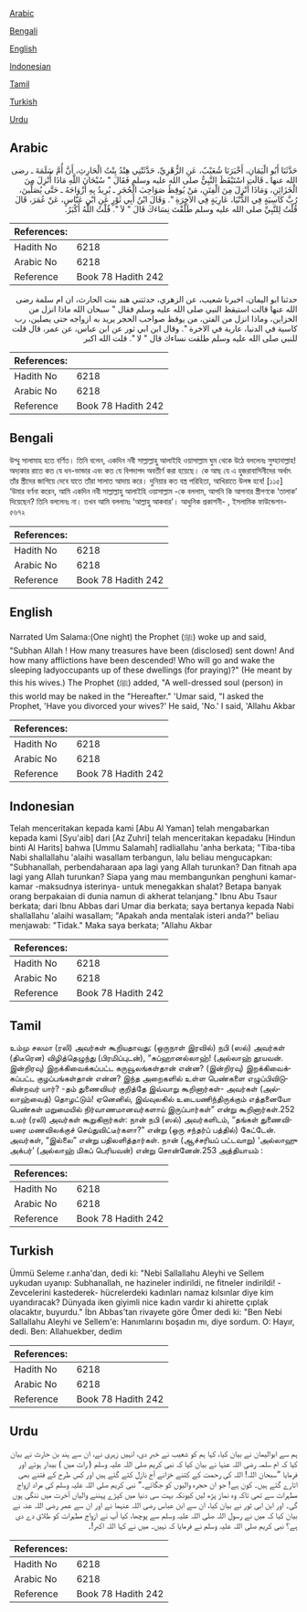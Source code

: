 [Arabic](#arabic)

[Bengali](#bengali)

[English](#english)

[Indonesian](#indonesian)

[Tamil](#tamil)

[Turkish](#turkish)

[Urdu](#urdu)

## Arabic


<div dir="rtl" lang="ar" style={{fontSize:'larger',backgroundColor:'#f8f9fa',padding:20}}>
حَدَّثَنَا أَبُو الْيَمَانِ، أَخْبَرَنَا شُعَيْبٌ، عَنِ الزُّهْرِيِّ، حَدَّثَتْنِي هِنْدُ بِنْتُ الْحَارِثِ، أَنَّ أُمَّ سَلَمَةَ ـ رضى الله عنها ـ قَالَتِ اسْتَيْقَظَ النَّبِيُّ صلى الله عليه وسلم فَقَالَ ‏"‏ سُبْحَانَ اللَّهِ مَاذَا أُنْزِلَ مِنَ الْخَزَائِنِ، وَمَاذَا أُنْزِلَ مِنَ الْفِتَنِ، مَنْ يُوقِظُ صَوَاحِبَ الْحُجَرِ ـ يُرِيدُ بِهِ أَزْوَاجَهُ ـ حَتَّى يُصَلِّينَ، رُبَّ كَاسِيَةٍ فِي الدُّنْيَا، عَارِيَةٍ فِي الآخِرَةِ ‏"‏‏.‏ وَقَالَ ابْنُ أَبِي ثَوْرٍ عَنِ ابْنِ عَبَّاسٍ، عَنْ عُمَرَ، قَالَ قُلْتُ لِلنَّبِيِّ صلى الله عليه وسلم طَلَّقْتَ نِسَاءَكَ قَالَ ‏"‏ لاَ ‏"‏‏.‏ قُلْتُ اللَّهُ أَكْبَرُ‏.‏
</div>
<div style={{backgroundColor:'#f8f9fa',padding:20, marginBottom: 10}}><table> <thead> <tr> <th>References:</th> <th></th> </tr> </thead> <tbody><tr><td>Hadith No</td><td>6218</td></tr><tr><td>Arabic No</td><td>6218</td></tr><tr><td>Reference</td><td>Book 78 Hadith 242</td></tr></tbody></table></div>


<div dir="rtl" lang="ar" style={{fontSize:'larger',backgroundColor:'#f8f9fa',padding:20}}>
حدثنا ابو اليمان، اخبرنا شعيب، عن الزهري، حدثتني هند بنت الحارث، ان ام سلمة رضى الله عنها قالت استيقظ النبي صلى الله عليه وسلم فقال " سبحان الله ماذا انزل من الخزاين، وماذا انزل من الفتن، من يوقظ صواحب الحجر يريد به ازواجه حتى يصلين، رب كاسية في الدنيا، عارية في الاخرة ". وقال ابن ابي ثور عن ابن عباس، عن عمر، قال قلت للنبي صلى الله عليه وسلم طلقت نساءك قال " لا ". قلت الله اكبر
</div>
<div style={{backgroundColor:'#f8f9fa',padding:20, marginBottom: 10}}><table> <thead> <tr> <th>References:</th> <th></th> </tr> </thead> <tbody><tr><td>Hadith No</td><td>6218</td></tr><tr><td>Arabic No</td><td>6218</td></tr><tr><td>Reference</td><td>Book 78 Hadith 242</td></tr></tbody></table></div>

## Bengali


<div dir="ltr" lang="bn" style={{fontSize:'larger',backgroundColor:'#f8f9fa',padding:20}}>
উম্মু সালামাহ হতে বর্ণিত। তিনি বলেন, একদিন নবী সাল্লাল্লাহু আলাইহি ওয়াসাল্লাম ঘুম থেকে উঠে বললেনঃ সুব্হানাল্লাহ! অদ্যকার রাতে কত যে ধন-ভান্ডার এবং কত যে বিপদাপদ অবতীর্ণ করা হয়েছে। কে আছ যে এ হুজরাবাসিনীদের অর্থাৎ তাঁর স্ত্রীদের জাগিয়ে দেবে যাতে তাঁরা সালাত আদায় করে। দুনিয়ার কত বস্ত্র পরিহিতা, আখিরাতে উলঙ্গ হবে! [১১৫] ‘উমার বর্ণনা করেন, আমি একদিন নবী সাল্লাল্লাহু আলাইহি ওয়াসাল্লাম -কে বললাম, আপনি কি আপনার স্ত্রীগণকে ‘তালাক’ দিয়েছেন? তিনি বললেনঃ না। তখন আমি বললামঃ ‘আল্লাহু আকবার’। আধুনিক প্রকাশনী- , ইসলামিক ফাউন্ডেশন- ৫৬৭২
</div>
<div style={{backgroundColor:'#f8f9fa',padding:20, marginBottom: 10}}><table> <thead> <tr> <th>References:</th> <th></th> </tr> </thead> <tbody><tr><td>Hadith No</td><td>6218</td></tr><tr><td>Arabic No</td><td>6218</td></tr><tr><td>Reference</td><td>Book 78 Hadith 242</td></tr></tbody></table></div>

## English


<div dir="ltr" lang="en" style={{fontSize:'larger',backgroundColor:'#f8f9fa',padding:20}}>
Narrated Um Salama:(One night) the Prophet (ﷺ) woke up and said, "Subhan Allah ! How many treasures have been (disclosed) sent down! And how many afflictions have been descended! Who will go and wake the sleeping ladyoccupants up of these dwellings (for praying)?" (He meant by this his wives.) The Prophet (ﷺ) added, "A well-dressed soul (person) in this world may be naked in the "Hereafter." 'Umar said, "I asked the Prophet, 'Have you divorced your wives?' He said, 'No.' I said, 'Allahu Akbar
</div>
<div style={{backgroundColor:'#f8f9fa',padding:20, marginBottom: 10}}><table> <thead> <tr> <th>References:</th> <th></th> </tr> </thead> <tbody><tr><td>Hadith No</td><td>6218</td></tr><tr><td>Arabic No</td><td>6218</td></tr><tr><td>Reference</td><td>Book 78 Hadith 242</td></tr></tbody></table></div>

## Indonesian


<div dir="ltr" lang="id" style={{fontSize:'larger',backgroundColor:'#f8f9fa',padding:20}}>
Telah menceritakan kepada kami [Abu Al Yaman] telah mengabarkan kepada kami [Syu'aib] dari [Az Zuhri] telah menceritakan kepadaku [Hindun binti Al Harits] bahwa [Ummu Salamah] radliallahu 'anha berkata; "Tiba-tiba Nabi shallallahu 'alaihi wasallam terbangun, lalu beliau mengucapkan: "Subhanallah, perbendaharaan apa lagi yang Allah turunkan? Dan fitnah apa lagi yang Allah turunkan? Siapa yang mau membangunkan penghuni kamar-kamar -maksudnya isterinya- untuk menegakkan shalat? Betapa banyak orang berpakaian di dunia namun di akherat telanjang." Ibnu Abu Tsaur berkata; dari Ibnu Abbas dari Umar dia berkata; saya bertanya kepada Nabi shallallahu 'alaihi wasallam; "Apakah anda mentalak isteri anda?" beliau menjawab: "Tidak." Maka saya berkata; "Allahu Akbar
</div>
<div style={{backgroundColor:'#f8f9fa',padding:20, marginBottom: 10}}><table> <thead> <tr> <th>References:</th> <th></th> </tr> </thead> <tbody><tr><td>Hadith No</td><td>6218</td></tr><tr><td>Arabic No</td><td>6218</td></tr><tr><td>Reference</td><td>Book 78 Hadith 242</td></tr></tbody></table></div>

## Tamil


<div dir="ltr" lang="ta" style={{fontSize:'larger',backgroundColor:'#f8f9fa',padding:20}}>
உம்மு சலமா (ரலி) அவர்கள் கூறியதாவது: (ஒருநாள் இரவில்) நபி (ஸல்) அவர்கள் (திடீரென) விழித்தெழுந்து (பிரமிப்புடன்), “சுப்ஹானல்லாஹ்! (அல்லாஹ் தூயவன். இன்றிரவு) இறக்கிவைக்கப்பட்ட கருவூலங்கள்தான் என்ன? (இன்றிரவு) இறக்கிவைக்கப்பட்ட குழப்பங்கள்தான் என்ன? இந்த அறைகளில் உள்ள பெண்களை எழுப்பிவிடுகின்றவர் யார்? -தம் துணைவியர் குறித்தே இவ்வாறு கூறினார்கள்- அவர்கள் (அல்லாஹ்வைத்) தொழட்டும்! ஏனெனில், இவ்வுலகில் உடையணிந்திருக்கும் எத்தனையோ பெண்கள் மறுமையில் நிர்வாணமானவர்களாய் இருப்பார்கள்” என்று கூறினார்கள்.252 உமர் (ரலி) அவர்கள் கூறுகிறார்கள்: நான் நபி (ஸல்) அவர்களிடம், “தங்கள் துணைவியரை மணவிலக்குச் செய்துவிட்டீர்களா?” என்று (ஒரு சந்தர்ப் பத்தில்) கேட்டேன். அவர்கள், “இல்லை” என்று பதிலளித்தார்கள். நான் (ஆச்சரியப் பட்டவாறு) ‘அல்லாஹு அக்பர்’ (அல்லாஹ் மிகப் பெரியவன்) என்று சொன்னேன்.253 அத்தியாயம் :
</div>
<div style={{backgroundColor:'#f8f9fa',padding:20, marginBottom: 10}}><table> <thead> <tr> <th>References:</th> <th></th> </tr> </thead> <tbody><tr><td>Hadith No</td><td>6218</td></tr><tr><td>Arabic No</td><td>6218</td></tr><tr><td>Reference</td><td>Book 78 Hadith 242</td></tr></tbody></table></div>

## Turkish


<div dir="ltr" lang="tr" style={{fontSize:'larger',backgroundColor:'#f8f9fa',padding:20}}>
Ümmü Seleme r.anha'dan, dedi ki: "Nebi Sallallahu Aleyhi ve Sellem uykudan uyanıp: Subhanallah, ne hazineler indirildi, ne fitneler indirildi! -Zevcelerini kastederek- hücrelerdeki kadınları namaz kılsınlar diye kim uyandıracak? Dünyada iken giyimli nice kadın vardır ki ahirette çıplak olacaktır, buyurdu." İbn Abbas'tan rivayete göre Ömer dedi ki: "Ben Nebi Sallallahu Aleyhi ve Sellem'e: Hanımlarını boşadın mı, diye sordum. O: Hayır, dedi. Ben: Allahuekber, dedim
</div>
<div style={{backgroundColor:'#f8f9fa',padding:20, marginBottom: 10}}><table> <thead> <tr> <th>References:</th> <th></th> </tr> </thead> <tbody><tr><td>Hadith No</td><td>6218</td></tr><tr><td>Arabic No</td><td>6218</td></tr><tr><td>Reference</td><td>Book 78 Hadith 242</td></tr></tbody></table></div>

## Urdu


<div dir="rtl" lang="ur" style={{fontSize:'larger',backgroundColor:'#f8f9fa',padding:20}}>
ہم سے ابوالیمان نے بیان کیا، کہا ہم کو شعیب نے خبر دی، انہیں زہری نے، ان سے ہند بن حارث نے بیان کیا کہ ام سلمہ رضی اللہ عنہا نے بیان کیا کہ نبی کریم صلی اللہ علیہ وسلم ( رات میں ) بیدار ہوئے اور فرمایا ”سبحان اللہ! اللہ کی رحمت کے کتنے خزانے آج نازل کئے گئے ہیں اور کس طرح کے فتنے بھی اتارے گئے ہیں۔ کون ہے! جو ان حجرہ والیوں کو جگائے۔“ نبی کریم صلی اللہ علیہ وسلم کی مراد ازواج مطہرات سے تھی تاکہ وہ نماز پڑھ لیں کیونکہ بہت سی دنیا میں کپڑے پہننے والیاں آخرت میں ننگی ہوں گی۔ اور ابن ابی ثور نے بیان کیا، ان سے ابن عباس رضی اللہ عنہما نے اور ان سے عمر رضی اللہ عنہ نے بیان کیا کہ میں نے رسول اللہ صلی اللہ علیہ وسلم سے پوچھا، کیا آپ نے ازواج مطہرات کو طلاق دے دی ہے؟ نبی کریم صلی اللہ علیہ وسلم نے فرمایا کہ نہیں۔ میں نے کہا اللہ اکبر!۔
</div>
<div style={{backgroundColor:'#f8f9fa',padding:20, marginBottom: 10}}><table> <thead> <tr> <th>References:</th> <th></th> </tr> </thead> <tbody><tr><td>Hadith No</td><td>6218</td></tr><tr><td>Arabic No</td><td>6218</td></tr><tr><td>Reference</td><td>Book 78 Hadith 242</td></tr></tbody></table></div>